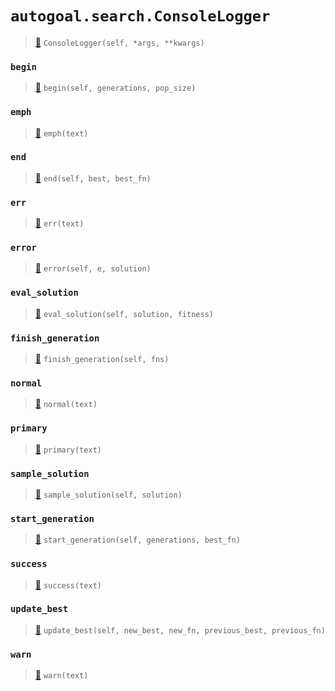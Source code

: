 # `autogoal.search.ConsoleLogger`

> [📝](/usr/lib/python3/dist-packages/autogoal/search/_base.py#L225)
> `ConsoleLogger(self, *args, **kwargs)`

### `begin`

> [📝](/usr/lib/python3/dist-packages/autogoal/search/_base.py#L226)
> `begin(self, generations, pop_size)`

### `emph`

> [📝](/usr/lib/python3/dist-packages/autogoal/search/_base.py#L235)
> `emph(text)`

### `end`

> [📝](/usr/lib/python3/dist-packages/autogoal/search/_base.py#L274)
> `end(self, best, best_fn)`

### `err`

> [📝](/usr/lib/python3/dist-packages/autogoal/search/_base.py#L251)
> `err(text)`

### `error`

> [📝](/usr/lib/python3/dist-packages/autogoal/search/_base.py#L271)
> `error(self, e, solution)`

### `eval_solution`

> [📝](/usr/lib/python3/dist-packages/autogoal/search/_base.py#L281)
> `eval_solution(self, solution, fitness)`

### `finish_generation`

> [📝](/usr/lib/python3/dist-packages/autogoal/search/_base.py#L209)
> `finish_generation(self, fns)`

### `normal`

> [📝](/usr/lib/python3/dist-packages/autogoal/search/_base.py#L231)
> `normal(text)`

### `primary`

> [📝](/usr/lib/python3/dist-packages/autogoal/search/_base.py#L243)
> `primary(text)`

### `sample_solution`

> [📝](/usr/lib/python3/dist-packages/autogoal/search/_base.py#L277)
> `sample_solution(self, solution)`

### `start_generation`

> [📝](/usr/lib/python3/dist-packages/autogoal/search/_base.py#L255)
> `start_generation(self, generations, best_fn)`

### `success`

> [📝](/usr/lib/python3/dist-packages/autogoal/search/_base.py#L239)
> `success(text)`

### `update_best`

> [📝](/usr/lib/python3/dist-packages/autogoal/search/_base.py#L284)
> `update_best(self, new_best, new_fn, previous_best, previous_fn)`

### `warn`

> [📝](/usr/lib/python3/dist-packages/autogoal/search/_base.py#L247)
> `warn(text)`

